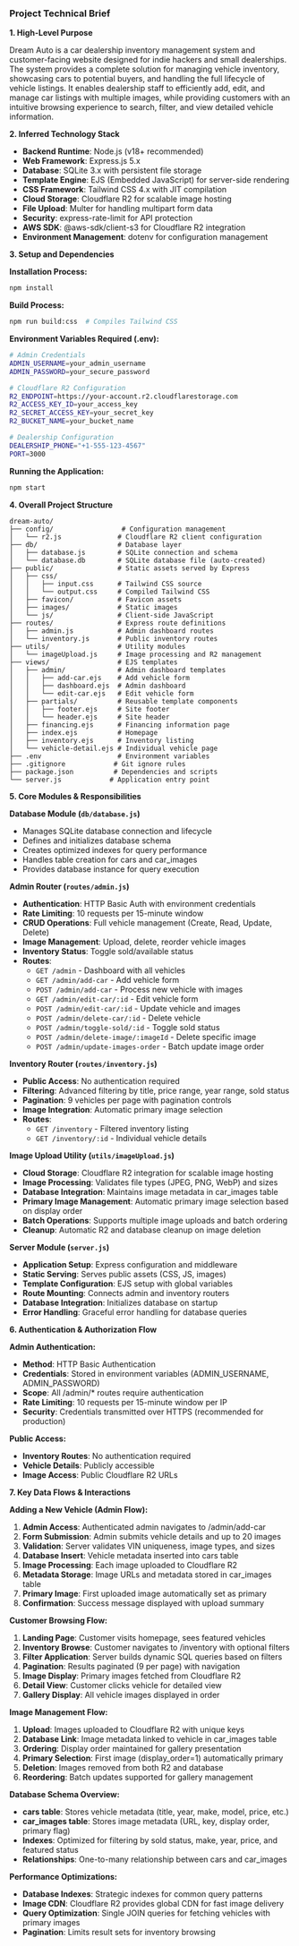 ### **Project Technical Brief**

**1. High-Level Purpose**

Dream Auto is a car dealership inventory management system and customer-facing website designed for indie hackers and small dealerships. The system provides a complete solution for managing vehicle inventory, showcasing cars to potential buyers, and handling the full lifecycle of vehicle listings. It enables dealership staff to efficiently add, edit, and manage car listings with multiple images, while providing customers with an intuitive browsing experience to search, filter, and view detailed vehicle information.

**2. Inferred Technology Stack**

- **Backend Runtime**: Node.js (v18+ recommended)
- **Web Framework**: Express.js 5.x
- **Database**: SQLite 3.x with persistent file storage
- **Template Engine**: EJS (Embedded JavaScript) for server-side rendering
- **CSS Framework**: Tailwind CSS 4.x with JIT compilation
- **Cloud Storage**: Cloudflare R2 for scalable image hosting
- **File Upload**: Multer for handling multipart form data
- **Security**: express-rate-limit for API protection
- **AWS SDK**: @aws-sdk/client-s3 for Cloudflare R2 integration
- **Environment Management**: dotenv for configuration management

**3. Setup and Dependencies**

**Installation Process:**

```bash
npm install
```

**Build Process:**

```bash
npm run build:css  # Compiles Tailwind CSS
```

**Environment Variables Required (.env):**

```bash
# Admin Credentials
ADMIN_USERNAME=your_admin_username
ADMIN_PASSWORD=your_secure_password

# Cloudflare R2 Configuration
R2_ENDPOINT=https://your-account.r2.cloudflarestorage.com
R2_ACCESS_KEY_ID=your_access_key
R2_SECRET_ACCESS_KEY=your_secret_key
R2_BUCKET_NAME=your_bucket_name

# Dealership Configuration
DEALERSHIP_PHONE="+1-555-123-4567"
PORT=3000
```

**Running the Application:**

```bash
npm start
```

**4. Overall Project Structure**

```
dream-auto/
├── config/                 # Configuration management
│   └── r2.js              # Cloudflare R2 client configuration
├── db/                    # Database layer
│   ├── database.js        # SQLite connection and schema
│   └── database.db        # SQLite database file (auto-created)
├── public/                # Static assets served by Express
│   ├── css/
│   │   ├── input.css      # Tailwind CSS source
│   │   └── output.css     # Compiled Tailwind CSS
│   ├── favicon/           # Favicon assets
│   ├── images/            # Static images
│   └── js/                # Client-side JavaScript
├── routes/                # Express route definitions
│   ├── admin.js           # Admin dashboard routes
│   └── inventory.js       # Public inventory routes
├── utils/                 # Utility modules
│   └── imageUpload.js     # Image processing and R2 management
├── views/                 # EJS templates
│   ├── admin/             # Admin dashboard templates
│   │   ├── add-car.ejs    # Add vehicle form
│   │   ├── dashboard.ejs  # Admin dashboard
│   │   └── edit-car.ejs   # Edit vehicle form
│   ├── partials/          # Reusable template components
│   │   ├── footer.ejs     # Site footer
│   │   └── header.ejs     # Site header
│   ├── financing.ejs      # Financing information page
│   ├── index.ejs          # Homepage
│   ├── inventory.ejs      # Inventory listing
│   └── vehicle-detail.ejs # Individual vehicle page
├── .env                   # Environment variables
├── .gitignore            # Git ignore rules
├── package.json          # Dependencies and scripts
└── server.js            # Application entry point
```

**5. Core Modules & Responsibilities**

**Database Module (`db/database.js`)**

- Manages SQLite database connection and lifecycle
- Defines and initializes database schema
- Creates optimized indexes for query performance
- Handles table creation for cars and car_images
- Provides database instance for query execution

**Admin Router (`routes/admin.js`)**

- **Authentication**: HTTP Basic Auth with environment credentials
- **Rate Limiting**: 10 requests per 15-minute window
- **CRUD Operations**: Full vehicle management (Create, Read, Update, Delete)
- **Image Management**: Upload, delete, reorder vehicle images
- **Inventory Status**: Toggle sold/available status
- **Routes**:
  - `GET /admin` - Dashboard with all vehicles
  - `GET /admin/add-car` - Add vehicle form
  - `POST /admin/add-car` - Process new vehicle with images
  - `GET /admin/edit-car/:id` - Edit vehicle form
  - `POST /admin/edit-car/:id` - Update vehicle and images
  - `POST /admin/delete-car/:id` - Delete vehicle
  - `POST /admin/toggle-sold/:id` - Toggle sold status
  - `POST /admin/delete-image/:imageId` - Delete specific image
  - `POST /admin/update-images-order` - Batch update image order

**Inventory Router (`routes/inventory.js`)**

- **Public Access**: No authentication required
- **Filtering**: Advanced filtering by title, price range, year range, sold status
- **Pagination**: 9 vehicles per page with pagination controls
- **Image Integration**: Automatic primary image selection
- **Routes**:
  - `GET /inventory` - Filtered inventory listing
  - `GET /inventory/:id` - Individual vehicle details

**Image Upload Utility (`utils/imageUpload.js`)**

- **Cloud Storage**: Cloudflare R2 integration for scalable image hosting
- **Image Processing**: Validates file types (JPEG, PNG, WebP) and sizes
- **Database Integration**: Maintains image metadata in car_images table
- **Primary Image Management**: Automatic primary image selection based on display order
- **Batch Operations**: Supports multiple image uploads and batch ordering
- **Cleanup**: Automatic R2 and database cleanup on image deletion

**Server Module (`server.js`)**

- **Application Setup**: Express configuration and middleware
- **Static Serving**: Serves public assets (CSS, JS, images)
- **Template Configuration**: EJS setup with global variables
- **Route Mounting**: Connects admin and inventory routers
- **Database Integration**: Initializes database on startup
- **Error Handling**: Graceful error handling for database queries

**6. Authentication & Authorization Flow**

**Admin Authentication:**

- **Method**: HTTP Basic Authentication
- **Credentials**: Stored in environment variables (ADMIN_USERNAME, ADMIN_PASSWORD)
- **Scope**: All /admin/\* routes require authentication
- **Rate Limiting**: 10 requests per 15-minute window per IP
- **Security**: Credentials transmitted over HTTPS (recommended for production)

**Public Access:**

- **Inventory Routes**: No authentication required
- **Vehicle Details**: Publicly accessible
- **Image Access**: Public Cloudflare R2 URLs

**7. Key Data Flows & Interactions**

**Adding a New Vehicle (Admin Flow):**

1. **Admin Access**: Authenticated admin navigates to /admin/add-car
2. **Form Submission**: Admin submits vehicle details and up to 20 images
3. **Validation**: Server validates VIN uniqueness, image types, and sizes
4. **Database Insert**: Vehicle metadata inserted into cars table
5. **Image Processing**: Each image uploaded to Cloudflare R2
6. **Metadata Storage**: Image URLs and metadata stored in car_images table
7. **Primary Image**: First uploaded image automatically set as primary
8. **Confirmation**: Success message displayed with upload summary

**Customer Browsing Flow:**

1. **Landing Page**: Customer visits homepage, sees featured vehicles
2. **Inventory Browse**: Customer navigates to /inventory with optional filters
3. **Filter Application**: Server builds dynamic SQL queries based on filters
4. **Pagination**: Results paginated (9 per page) with navigation
5. **Image Display**: Primary images fetched from Cloudflare R2
6. **Detail View**: Customer clicks vehicle for detailed view
7. **Gallery Display**: All vehicle images displayed in order

**Image Management Flow:**

1. **Upload**: Images uploaded to Cloudflare R2 with unique keys
2. **Database Link**: Image metadata linked to vehicle in car_images table
3. **Ordering**: Display order maintained for gallery presentation
4. **Primary Selection**: First image (display_order=1) automatically primary
5. **Deletion**: Images removed from both R2 and database
6. **Reordering**: Batch updates supported for gallery management

**Database Schema Overview:**

- **cars table**: Stores vehicle metadata (title, year, make, model, price, etc.)
- **car_images table**: Stores image metadata (URL, key, display order, primary flag)
- **Indexes**: Optimized for filtering by sold status, make, year, price, and featured status
- **Relationships**: One-to-many relationship between cars and car_images

**Performance Optimizations:**

- **Database Indexes**: Strategic indexes for common query patterns
- **Image CDN**: Cloudflare R2 provides global CDN for fast image delivery
- **Query Optimization**: Single JOIN queries for fetching vehicles with primary images
- **Pagination**: Limits result sets for inventory browsing
